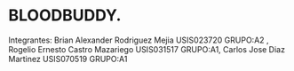 # BLOODBUDDY.
Integrantes: Brian Alexander Rodriguez Mejia USIS023720 GRUPO:A2 , Rogelio Ernesto Castro Mazariego USIS031517 GRUPO:A1, Carlos Jose Diaz Martinez USIS070519 GRUPO:A1
